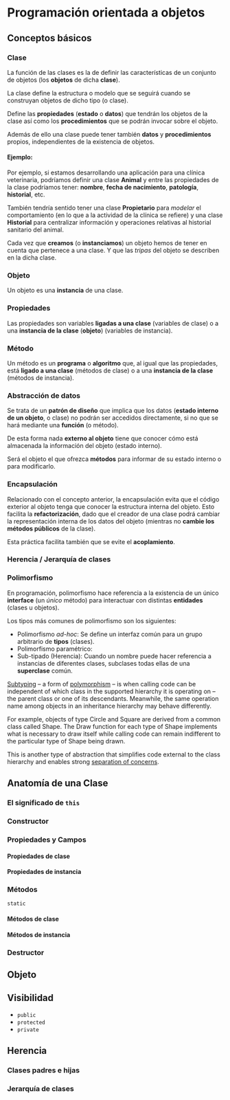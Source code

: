 # Programación orientada a objetos

## Conceptos básicos

### Clase

La función de las clases es la de definir las características de un conjunto de objetos (los **objetos** de dicha **clase**).

La clase define la estructura o modelo que se seguirá cuando se construyan objetos de dicho tipo (o clase).

Define las **propiedades** (**estado** o **datos**) que tendrán los objetos de la clase así como los **procedimientos** que se podrán invocar sobre el objeto.

Además de ello una clase puede tener también **datos** y **procedimientos** propios, independientes de la existencia de objetos.

#### Ejemplo:

Por ejemplo, si estamos desarrollando una aplicación para una clínica veterinaria, podríamos definir una clase **Animal** y entre las propiedades de la clase podríamos tener: **nombre**, **fecha de nacimiento**, **patología**, **historial**, etc.

También tendría sentido tener una clase **Propietario** para *modelar* el comportamiento (en lo que a la actividad de la clínica se refiere) y una clase **Historial** para centralizar información y operaciones relativas al historial sanitario del animal.

Cada vez que **creamos** (o **instanciamos**) un objeto hemos de tener en cuenta que pertenece a una clase. Y que las *tripas* del objeto se describen en la dicha clase.

### Objeto

Un objeto es una **instancia** de una clase.

### Propiedades

Las propiedades son variables **ligadas a una clase** (variables de clase) o a una **instancia de la clase** (**objeto**) (variables de instancia).

### Método

Un método es un **programa** o **algoritmo** que, al igual que las propiedades, está **ligado a una clase** (métodos de clase) o a una **instancia de la clase** (métodos de instancia).

### Abstracción de datos

Se trata de un **patrón de diseño** que implica que los datos (**estado interno de un objeto**, o clase) no podrán ser accedidos directamente, si no que se hará mediante una **función** (o método).

De esta forma nada **externo al objeto** tiene que conocer cómo está almacenada la información del objeto (estado interno).

Será el objeto el que ofrezca **métodos** para informar de su estado interno o para modificarlo.

### Encapsulación

Relacionado con el concepto anterior, la encapsulación evita que el código exterior al objeto tenga que conocer la estructura interna del objeto. Esto facilita la **refactorización**, dado que el creador de una clase podrá cambiar la representación interna de los datos del objeto (mientras no **cambie los métodos públicos** de la clase).

Esta práctica facilita también que se evite el **acoplamiento**.

### Herencia / Jerarquía de clases

### Polimorfismo

En programación, polimorfismo hace referencia a la existencia de un único **interface** (un *único* método) para interactuar con distintas **entidades** (clases u objetos).

Los tipos más comunes de polimorfismo son los siguientes:

* Polimorfismo *ad-hoc*: Se define un interfaz común para un grupo arbitrario de **tipos** (clases).
* Polimorfismo paramétrico: 
* Sub-tipado (Herencia): Cuando un nombre puede hacer referencia a instancias de diferentes clases, subclases todas ellas de una **superclase** común.

[Subtyping](https://en.wikipedia.org/wiki/Subtyping) – a form of [polymorphism](https://en.wikipedia.org/wiki/Polymorphism_(computer_science)) – is when calling code can be independent of which class in the  supported hierarchy it is operating on – the parent class or one of its  descendants.  Meanwhile, the same operation name among objects in an  inheritance hierarchy may behave differently.

For example, objects of type Circle and Square are derived from a common class called Shape.  The Draw function for each type of Shape  implements what is necessary to draw itself while calling code can  remain indifferent to the particular type of Shape being drawn.

This is another type of abstraction that simplifies code external to the class hierarchy and enables strong [separation of concerns](https://en.wikipedia.org/wiki/Separation_of_concerns).

## Anatomía de una Clase

### El significado de `this`

### Constructor

### Propiedades y Campos

#### Propiedades de clase

#### Propiedades de instancia

### Métodos

`static`

#### Métodos de clase

#### Métodos de instancia

### Destructor

## Objeto

## Visibilidad

* `public`
* `protected`
* `private`

## Herencia
### Clases padres e hijas
### Jerarquía de clases
